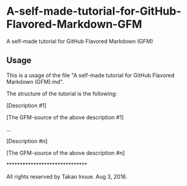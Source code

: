 # A-self-made-tutorial-for-GitHub-Flavored-Markdown-GFM
A self-made tutorial for GitHub Flavored Markdown (GFM)

## Usage 

This is a usage of the file "A self-made tutorial for GitHub Flavored Markdown (GFM).md".

The structure of the tutorial is the following:

[Description \#1] 

[The GFM-source of the above description \#1]

...

[Description \#n] 

[The GFM-source of the above description \#n]

\*\*\*\*\*\*\*\*\*\*\*\*\*\*\*\*\*\*\*\*\*\*\*\*\*\*\*\*\*\*

All rights reserved by Takao Inoue. Aug 3, 2016.

